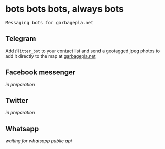 # bots bots bots, always bots
<kbd>Messaging bots for garbagepla.net</kbd>

## Telegram
Add `@litter_bot` to your contact list and send a geotagged jpeg photos to add it directly to the map at [garbagepla.net][5e71e578]

## Facebook messenger
_in preparation_

## Twitter
_in preparation_

## Whatsapp
_waiting for whatsapp public api_

  [5e71e578]: https://garbagepla.net "Garbagepla.net"

